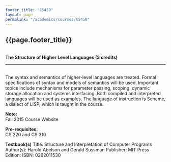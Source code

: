 ```yaml
---
footer_title: "CS450"
layout: page
permalink: "/academics/courses/CS450"
---
```


## {{page.footer_title}}

\
**The Structure of Higher Level Languages (3 credits)**

---

\
The syntax and semantics of higher-level languages are treated. Formal specifications of syntax and models of semantics will be used. Important topics include mechanisms for parameter passing, scoping, dynamic storage allocation and systems interfacing. Both compiled and interpreted languages will be used as examples. The language of instruction is Scheme, a dialect of LISP, which is taught in the course.

**Note:**
\
Fall 2015 Course Website

**Pre-requisites:**
\
CS 220 and CS 310

**Textbook(s)**
Title: Structure and Interpretation of Computer Programs
Author(s): Harold Abelson and Gerald Sussman
Publisher: MIT Press
Edition:
ISBN: 0262011530

